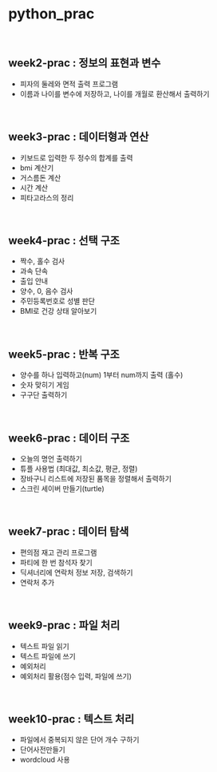 # python_prac
<br>

## week2-prac : 정보의 표현과 변수
+ 피자의 둘레와 면적 출력 프로그램
+ 이름과 나이를 변수에 저장하고, 나이를 개월로 환산해서 출력하기 

<br>

## week3-prac : 데이터형과 연산
+ 키보드로 입력한 두 정수의 합계를 출력
+ bmi 계산기
+ 거스름돈 계산
+ 시간 계산
+ 피타고라스의 정리

<br>

## week4-prac : 선택 구조
+ 짝수, 홀수 검사
+ 과속 단속
+ 출입 안내
+ 양수, 0, 음수 검사
+ 주민등록번호로 성별 판단
+ BMI로 건강 상태 알아보기

<br>

## week5-prac : 반복 구조
+ 양수를 하나 입력하고(num) 1부터 num까지 출력 (홀수)
+ 숫자 맞히기 게임
+ 구구단 출력하기

<br>

## week6-prac : 데이터 구조
+ 오늘의 명언 출력하기
+ 튜플 사용법 (최대값, 최소값, 평균, 정렬)
+ 장바구니 리스트에 저장된 품목을 정렬해서 출력하기
+ 스크린 세이버 만들기(turtle)

<br>

## week7-prac : 데이터 탐색
+ 편의점 재고 관리 프로그램
+ 파티에 한 번 참석자 찾기
+ 딕셔너리에 연락처 정보 저장, 검색하기
+ 연락처 추가

<br>

## week9-prac : 파일 처리
+ 텍스트 파일 읽기
+ 텍스트 파일에 쓰기
+ 예외처리
+ 예외처리 활용(점수 입력, 파일에 쓰기)

<br>

## week10-prac : 텍스트 처리
+ 파일에서 중복되지 않은 단어 개수 구하기
+ 단어사전만들기
+ wordcloud 사용

